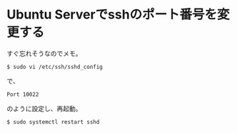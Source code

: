 # Ubuntu Serverでsshのポート番号を変更する  
すぐ忘れそうなのでメモ。  

```
$ sudo vi /etc/ssh/sshd_config  
```
で、
```
Port 10022
```
のように設定し、再起動。  
```
$ sudo systemctl restart sshd
```
